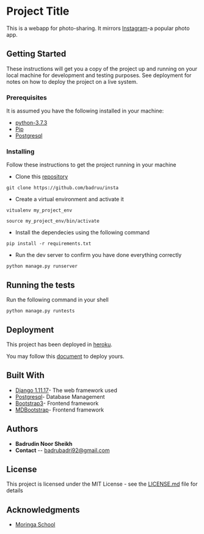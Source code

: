 # Project Title

This is a webapp for photo-sharing. It mirrors [Instagram](https://www.instagram.com/)-a popular photo app.

## Getting Started

These instructions will get you a copy of the project up and running on your local machine for development and testing purposes. See deployment for notes on how to deploy the project on a live system.

### Prerequisites

It is assumed you have the following installed in your machine:

* [python-3.7.3](https://www.python.org/)
* [Pip](https://pypi.org/project/pip/)
* [Postgresql](https://www.postgresql.org/)

### Installing

Follow these instructions to get the project running in your machine

* Clone this [repository](https://github.com/badruu/insta)
```
git clone https://github.com/badruu/insta
```
* Create a virtual environment and activate it
```
vitualenv my_project_env
```
```
source my_project_env/bin/activate
```
* Install the dependecies using the following command
```
pip install -r requirements.txt
```
* Run the dev server to confirm you have done everything correctly
```
python manage.py runserver
```

## Running the tests

Run the following command in your shell
```
python manage.py runtests
```

## Deployment
This project has been deployed in [heroku](https://www.heroku.com/).

You may follow this [document](https://gist.github.com/newtonkiragu/42f2500e56d9c2375a087233587eddd0) to deploy yours.

## Built With

* [Django 1.11.17](https://www.djangoproject.com/)- The web framework used
* [Postgresql](https://www.postgresql.org/)- Database Management
* [Bootstrap3](https://getbootstrap.com/docs/3.3/)- Frontend framework
* [MDBootstrap](https://mdbootstrap.com/)- Frontend framework

## Authors
* **Badrudin Noor Sheikh**
* **Contact** -- badrubadri92@gmail.com

## License

This project is licensed under the MIT License - see the [LICENSE.md](https://github.com/badruu/gallery/blob/master/license) file for details

## Acknowledgments

* [Moringa School](https://moringaschool.com/)